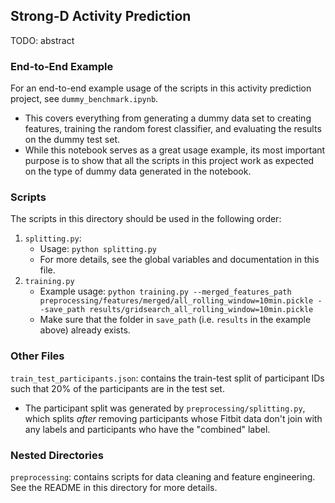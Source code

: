## Strong-D Activity Prediction
TODO: abstract

### End-to-End Example
For an end-to-end example usage of the scripts in this activity prediction project, see `dummy_benchmark.ipynb`.

* This covers everything from generating a dummy data set to creating features, training the random forest classifier, and evaluating the results on the dummy test set.
* While this notebook serves as a great usage example, its most important purpose is to show that all the scripts in this project work as expected on the type of dummy data generated in the notebook.

### Scripts
The scripts in this directory should be used in the following order:

1. `splitting.py`: 
    * Usage: `python splitting.py`
    * For more details, see the global variables and documentation in this file.
2. `training.py`
    * Example usage: `python training.py --merged_features_path preprocessing/features/merged/all_rolling_window=10min.pickle --save_path results/gridsearch_all_rolling_window=10min.pickle`
    * Make sure that the folder in `save_path` (i.e. `results` in the example above) already exists.

### Other Files
`train_test_participants.json`: contains the train-test split of participant IDs such that 20% of the participants are in the test set.
* The participant split was generated by `preprocessing/splitting.py`, which splits _after_ removing participants whose Fitbit data don't join with any labels and participants who have the "combined" label.

### Nested Directories
`preprocessing`: contains scripts for data cleaning and feature engineering. See the README in this directory for more details.